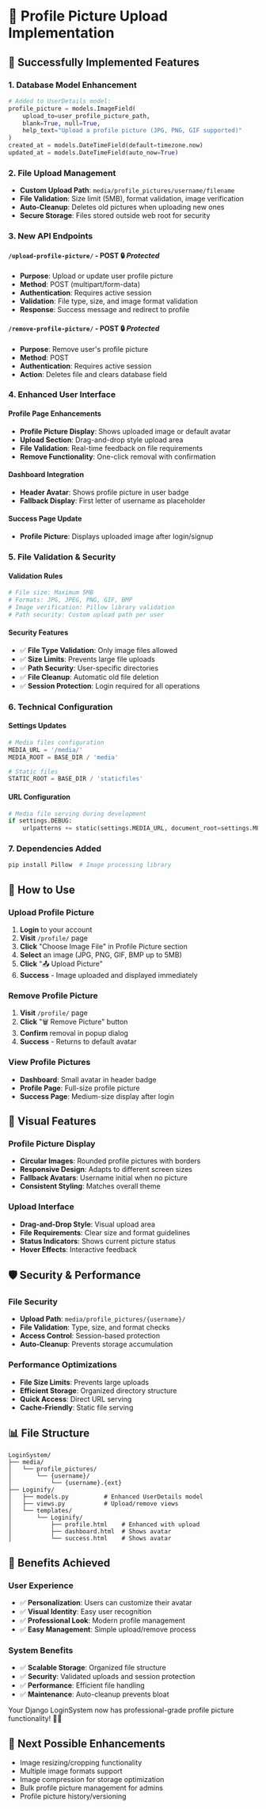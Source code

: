 # 📸 Profile Picture Upload Implementation

## 🎯 Successfully Implemented Features

### **1. Database Model Enhancement**
```python
# Added to UserDetails model:
profile_picture = models.ImageField(
    upload_to=user_profile_picture_path,
    blank=True, null=True,
    help_text="Upload a profile picture (JPG, PNG, GIF supported)"
)
created_at = models.DateTimeField(default=timezone.now)
updated_at = models.DateTimeField(auto_now=True)
```

### **2. File Upload Management**
- **Custom Upload Path**: `media/profile_pictures/username/filename`
- **File Validation**: Size limit (5MB), format validation, image verification
- **Auto-Cleanup**: Deletes old pictures when uploading new ones
- **Secure Storage**: Files stored outside web root for security

### **3. New API Endpoints**

#### **`/upload-profile-picture/` - POST** 🔒 *Protected*
- **Purpose**: Upload or update user profile picture
- **Method**: POST (multipart/form-data)
- **Authentication**: Requires active session
- **Validation**: File type, size, and image format validation
- **Response**: Success message and redirect to profile

#### **`/remove-profile-picture/` - POST** 🔒 *Protected*  
- **Purpose**: Remove user's profile picture
- **Method**: POST
- **Authentication**: Requires active session
- **Action**: Deletes file and clears database field

### **4. Enhanced User Interface**

#### **Profile Page Enhancements**
- **Profile Picture Display**: Shows uploaded image or default avatar
- **Upload Section**: Drag-and-drop style upload area
- **File Validation**: Real-time feedback on file requirements
- **Remove Functionality**: One-click removal with confirmation

#### **Dashboard Integration**
- **Header Avatar**: Shows profile picture in user badge
- **Fallback Display**: First letter of username as placeholder

#### **Success Page Update**
- **Profile Picture**: Displays uploaded image after login/signup

### **5. File Validation & Security**

#### **Validation Rules**
```python
# File size: Maximum 5MB
# Formats: JPG, JPEG, PNG, GIF, BMP
# Image verification: Pillow library validation
# Path security: Custom upload path per user
```

#### **Security Features**
- ✅ **File Type Validation**: Only image files allowed
- ✅ **Size Limits**: Prevents large file uploads
- ✅ **Path Security**: User-specific directories
- ✅ **File Cleanup**: Automatic old file deletion
- ✅ **Session Protection**: Login required for all operations

### **6. Technical Configuration**

#### **Settings Updates**
```python
# Media files configuration
MEDIA_URL = '/media/'
MEDIA_ROOT = BASE_DIR / 'media'

# Static files
STATIC_ROOT = BASE_DIR / 'staticfiles'
```

#### **URL Configuration**
```python
# Media file serving during development
if settings.DEBUG:
    urlpatterns += static(settings.MEDIA_URL, document_root=settings.MEDIA_ROOT)
```

### **7. Dependencies Added**
```bash
pip install Pillow  # Image processing library
```

## 🚀 How to Use

### **Upload Profile Picture**
1. **Login** to your account
2. **Visit** `/profile/` page
3. **Click** "Choose Image File" in Profile Picture section
4. **Select** an image (JPG, PNG, GIF, BMP up to 5MB)
5. **Click** "📤 Upload Picture"
6. **Success** - Image uploaded and displayed immediately

### **Remove Profile Picture**
1. **Visit** `/profile/` page
2. **Click** "🗑️ Remove Picture" button
3. **Confirm** removal in popup dialog
4. **Success** - Returns to default avatar

### **View Profile Pictures**
- **Dashboard**: Small avatar in header badge
- **Profile Page**: Full-size profile picture
- **Success Page**: Medium-size display after login

## 🎨 Visual Features

### **Profile Picture Display**
- **Circular Images**: Rounded profile pictures with borders
- **Responsive Design**: Adapts to different screen sizes
- **Fallback Avatars**: Username initial when no picture
- **Consistent Styling**: Matches overall theme

### **Upload Interface**
- **Drag-and-Drop Style**: Visual upload area
- **File Requirements**: Clear size and format guidelines
- **Status Indicators**: Shows current picture status
- **Hover Effects**: Interactive feedback

## 🛡️ Security & Performance

### **File Security**
- **Upload Path**: `media/profile_pictures/{username}/`
- **File Validation**: Type, size, and format checks
- **Access Control**: Session-based protection
- **Auto-Cleanup**: Prevents storage accumulation

### **Performance Optimizations**
- **File Size Limits**: Prevents large uploads
- **Efficient Storage**: Organized directory structure
- **Quick Access**: Direct URL serving
- **Cache-Friendly**: Static file serving

## 📊 File Structure
```
LoginSystem/
├── media/
│   └── profile_pictures/
│       └── {username}/
│           └── {username}.{ext}
├── Loginify/
│   ├── models.py          # Enhanced UserDetails model
│   ├── views.py           # Upload/remove views
│   └── templates/
│       └── Loginify/
│           ├── profile.html    # Enhanced with upload
│           ├── dashboard.html  # Shows avatar
│           └── success.html    # Shows avatar
```

## 🎉 Benefits Achieved

### **User Experience**
- ✅ **Personalization**: Users can customize their avatar
- ✅ **Visual Identity**: Easy user recognition
- ✅ **Professional Look**: Modern profile management
- ✅ **Easy Management**: Simple upload/remove process

### **System Benefits**
- ✅ **Scalable Storage**: Organized file structure
- ✅ **Security**: Validated uploads and session protection
- ✅ **Performance**: Efficient file handling
- ✅ **Maintenance**: Auto-cleanup prevents bloat

Your Django LoginSystem now has professional-grade profile picture functionality! 📸✨

## 🔄 Next Possible Enhancements
- Image resizing/cropping functionality
- Multiple image formats support
- Image compression for storage optimization
- Bulk profile picture management for admins
- Profile picture history/versioning
